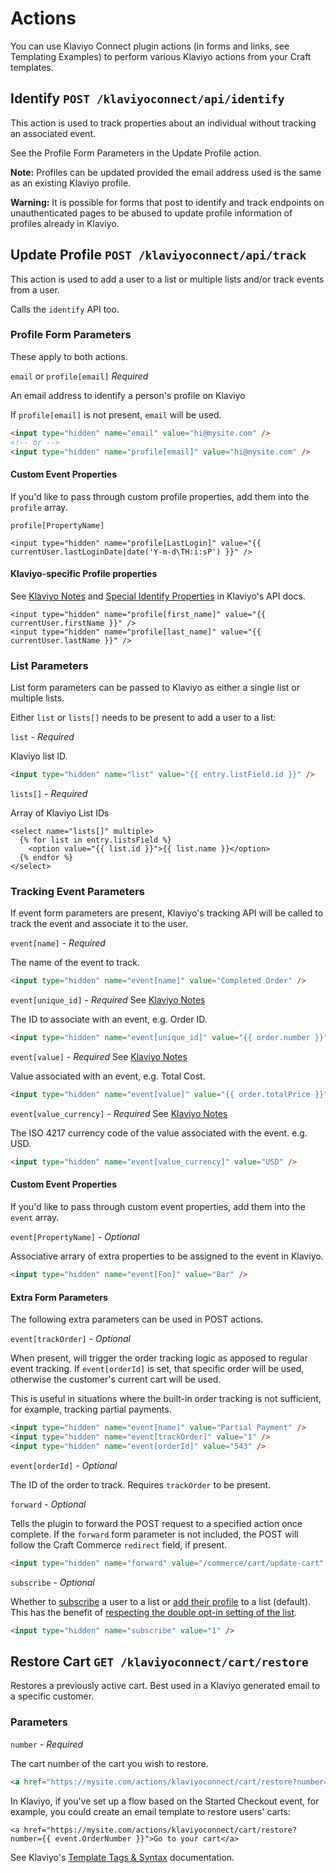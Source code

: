 # Actions

You can use Klaviyo Connect plugin actions (in forms and links, see Templating Examples) to perform various Klaviyo actions from your Craft templates.

## Identify `POST /klaviyoconnect/api/identify`

This action is used to track properties about an individual without tracking an associated event.

See the Profile Form Parameters in the Update Profile action.

**Note:** Profiles can be updated provided the email address used is the same as an existing Klaviyo profile. 

**Warning:** It is possible for forms that post to identify and track endpoints on unauthenticated pages to be abused to update profile information of profiles already in Klaviyo. 


## Update Profile `POST /klaviyoconnect/api/track`

This action is used to add a user to a list or multiple lists and/or track events from a user.

Calls the `identify` API too.

### Profile Form Parameters

These apply to both actions.

`email` or `profile[email]` _Required_

An email address to identify a person's profile on Klaviyo

If `profile[email]` is not present, `email` will be used.

```html
<input type="hidden" name="email" value="hi@mysite.com" />
<!-- or -->
<input type="hidden" name="profile[email]" value="hi@mysite.com" />
```

#### Custom Event Properties

If you'd like to pass through custom profile properties, add them into the `profile` array.

`profile[PropertyName]`

```twig
<input type="hidden" name="profile[LastLogin]" value="{{ currentUser.lastLoginDate|date('Y-m-d\TH:i:sP') }}" />
```

#### Klaviyo-specific Profile properties

See [Klaviyo Notes](./KlaviyoNotes.md#klaviyo-special-properties) and [Special Identify Properties](https://www.klaviyo.com/docs/http-api) in Klaviyo's API docs.

```twig
<input type="hidden" name="profile[first_name]" value="{{ currentUser.firstName }}" />
<input type="hidden" name="profile[last_name]" value="{{ currentUser.lastName }}" />
```

### List Parameters

List form parameters can be passed to Klaviyo as either a single list or multiple lists.

Either `list` or `lists[]` needs to be present to add a user to a list:

`list` - _Required_

Klaviyo list ID.

```html
<input type="hidden" name="list" value="{{ entry.listField.id }}" />
```

`lists[]` - _Required_

Array of Klaviyo List IDs

```twig
<select name="lists[]" multiple>
  {% for list in entry.listsField %}
    <option value="{{ list.id }}">{{ list.name }}</option>
  {% endfor %}
</select>
```

### Tracking Event Parameters

If event form parameters are present, Klaviyo's tracking API will be called to track the event and associate it to the user.

`event[name]` - _Required_

The name of the event to track.

```html
<input type="hidden" name="event[name]" value="Completed Order" />
```

`event[unique_id]` - _Required_ See [Klaviyo Notes](./KlaviyoNotes.md)

The ID to associate with an event, e.g. Order ID.

```html
<input type="hidden" name="event[unique_id]" value="{{ order.number }}" />
```

`event[value]` - _Required_ See [Klaviyo Notes](./KlaviyoNotes.md)

Value associated with an event, e.g. Total Cost.

```html
<input type="hidden" name="event[value]" value="{{ order.totalPrice }}" />
```

`event[value_currency]` - _Required_ See [Klaviyo Notes](./KlaviyoNotes.md)

The ISO 4217 currency code of the value associated with the event. e.g. USD.

```html
<input type="hidden" name="event[value_currency]" value="USD" />
```

#### Custom Event Properties

If you'd like to pass through custom event properties, add them into the `event` array.

`event[PropertyName]` - _Optional_

Associative arrary of extra properties to be assigned to the event in Klaviyo.

```html
<input type="hidden" name="event[Foo]" value="Bar" />
```

#### Extra Form Parameters

The following extra parameters can be used in POST actions.

`event[trackOrder]` - _Optional_

When present, will trigger the order tracking logic as apposed to regular event tracking. If `event[orderId]` is set, that specific order will be used, otherwise the customer's current cart will be used.

This is useful in situations where the built-in order tracking is not sufficient, for example, tracking partial payments.

```html
<input type="hidden" name="event[name]" value="Partial Payment" />
<input type="hidden" name="event[trackOrder]" value="1" />
<input type="hidden" name="event[orderId]" value="543" />
```

`event[orderId]` - _Optional_

The ID of the order to track. Requires `trackOrder` to be present.

`forward` - _Optional_

Tells the plugin to forward the POST request to a specified action once complete. If the `forward` form parameter is not included, the POST will follow the Craft Commerce `redirect` field, if present.

```html
<input type="hidden" name="forward" value="/commerce/cart/update-cart" />
```

`subscribe` - _Optional_

Whether to [subscribe](https://developers.klaviyo.com/en/reference/subscribe_profiles) a user to a list or [add their profile](https://developers.klaviyo.com/en/reference/create_list_relationships) to a list (default). This has the benefit of [respecting the double opt-in setting of the list](https://developers.klaviyo.com/en/docs/collect_email_and_sms_consent_via_api#single-vs-double-opt-in).

```html
<input type="hidden" name="subscribe" value="1" />
```

## Restore Cart `GET /klaviyoconnect/cart/restore`

Restores a previously active cart. Best used in a Klaviyo generated email to a specific customer.

### Parameters

`number` - _Required_

The cart number of the cart you wish to restore.

```html
<a href="https://mysite.com/actions/klaviyoconnect/cart/restore?number=10a6a60e178f6d19ad58b2184001217b">Restore your cart</a>
```

In Klaviyo, if you've set up a flow based on the Started Checkout event, for example, you could create an email template to restore users' carts:

```twig
<a href="https://mysite.com/actions/klaviyoconnect/cart/restore?number={{ event.OrderNumber }}">Go to your cart</a>
```

See Klaviyo's [Template Tags & Syntax](https://www.klaviyo.com/docs/email-tags) documentation.
